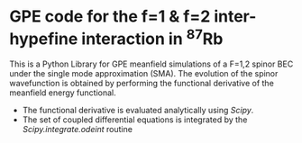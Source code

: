 # GPE code for the f=1 & f=2 inter-hypefine interaction in <sup>87</sup>Rb

This is a Python Library for GPE meanfield simulations of a F=1,2 spinor BEC under the single mode approximation (SMA). The evolution of the spinor wavefunction is obtained by performing the functional derivative of the meanfield energy functional. 
* The functional derivative is evaluated analytically using _Scipy_.
* The set of coupled differential equations is integrated by the _Scipy.integrate.odeint_ routine


